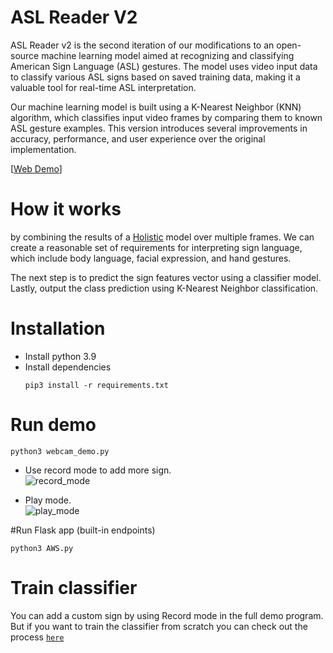 # ASL Reader V2

ASL Reader v2 is the second iteration of our modifications to an open-source machine learning model aimed at recognizing and classifying American Sign Language (ASL) gestures. The model uses video input data to classify various ASL signs based on saved training data, making it a valuable tool for real-time ASL interpretation.

Our machine learning model is built using a K-Nearest Neighbor (KNN) algorithm, which classifies input video frames by comparing them to known ASL gesture examples. This version introduces several improvements in accuracy, performance, and user experience over the original implementation.

[[Web Demo](https://www.asl-live.com/)]

# How it works
 
by combining the results of a [Holistic](https://google.github.io/mediapipe/solutions/holistic.html) model over multiple frames. We can create a reasonable set of requirements for interpreting sign language, which include body language, facial expression, and hand gestures.

The next step is to predict the sign features vector using a classifier model. Lastly, output the class prediction using K-Nearest Neighbor classification.


# Installation

- Install python 3.9
- Install dependencies
  ```
  pip3 install -r requirements.txt 
  ```

# Run demo

```
python3 webcam_demo.py
```

- Use record mode to add more sign.  
  ![record_mode](assets/record_mode.gif)

- Play mode.  
  ![play_mode](assets/play_mode.gif)

#Run Flask app (built-in endpoints)

```
python3 AWS.py
```

# Train classifier

You can add a custom sign by using Record mode in the full demo program.  
But if you want to train the classifier from scratch you can check out the process [`here`](/notebooks/train_translator.ipynb)
